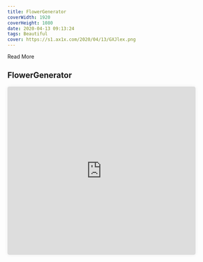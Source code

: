 ```yaml
---
title: FlowerGenerator
coverWidth: 1920
coverHeight: 1080
date: 2020-04-13 09:13:24
tags: Beautiful
cover: https://s1.ax1x.com/2020/04/13/GXJlex.png
---
```


Read More
<!-- more -->

## FlowerGenerator

<iframe src="https://beautiful-code.netlify.com/flower-generator/dist/index.html" style="width:100%;height:450px;box-shadow:0px 0px 10px #eee;border-radius:5px" frameborder="0" allowfullscreen mozallowfullscreen webkitallowfullscreen>